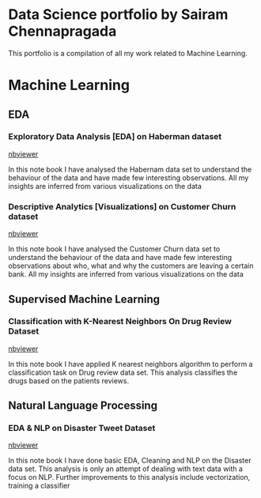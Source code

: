 # Data Science portfolio by Sairam Chennapragada     


 
 
This portfolio is a compilation of all my work related to Machine Learning. 

# Machine Learning      

## EDA     
   
  
### Exploratory Data Analysis [EDA] on Haberman dataset    
[nbviewer](https://nbviewer.jupyter.org/github/ram-ch/MachineLearning/blob/master/Notebooks/Exploratory%20Data%20Analysis%20on%20Haberman%20Dataset.ipynb)


In this note book I have analysed the Habernam data set to understand the behaviour of the data and have made few interesting observations. All my insights are inferred from various visualizations on the data


### Descriptive Analytics [Visualizations] on Customer Churn dataset    
[nbviewer](https://nbviewer.jupyter.org/github/ram-ch/MachineLearning/blob/master/Notebooks/Exploratory%20Data%20Analysis%20on%20Customer%20Churn%20Dataset.ipynb)


In this note book I have analysed the Customer Churn data set to understand the behaviour of the data and have made few interesting observations about who, what and why the customers are leaving a certain bank. All my insights are inferred from various visualizations on the data


## Supervised Machine Learning

### Classification with K-Nearest Neighbors On Drug Review Dataset        
[nbviewer](https://nbviewer.jupyter.org/github/ram-ch/MachineLearning/blob/master/Notebooks/Classification_with_KNN_On_Drug_Review_Dataset.ipynb)        

In this note book I have applied K nearest neighbors algorithm to perform a classification task on Drug review data set. This analysis classifies the drugs based on the patients reviews.       


## Natural Language Processing     
### EDA & NLP on Disaster Tweet Dataset     
[nbviewer](https://nbviewer.jupyter.org/github/ram-ch/MachineLearning/blob/master/Notebooks/EDA%20%26%20NLP%20on%20Disaster%20Tweet%20Dataset.ipynb)

In this note book I have done basic EDA, Cleaning and NLP on the Disaster data set. This analysis is only an attempt of dealing with text data with a focus on NLP. Further improvements to this analysis include vectorization, training a classifier    



